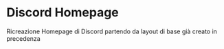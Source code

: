 # Discord Homepage

Ricreazione Homepage di Discord partendo da layout di base già creato in precedenza
